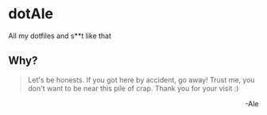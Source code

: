 # dotAle
All my dotfiles and s**t like that

## Why?
> Let's be honests. If you got here by accident, go away! Trust me, you don't want to be near this pile of crap. Thank you for your visit :)
<div style="text-align: right"> -Ale</div>
